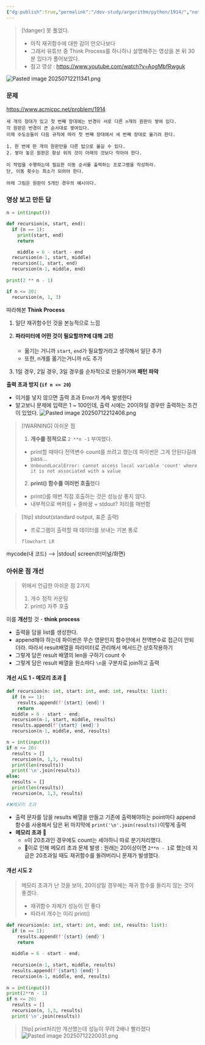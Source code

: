 ```yaml
---
{"dg-publish":true,"permalink":"/dev-study/argorithm/python/1914/","noteIcon":"","created":"2025-07-12T21:11:03.021+09:00","updated":"2025-07-13T20:47:12.536+09:00"}
---
```





>[!danger] 못 풀었다. 
>- 아직 재귀함수에 대한 감이 안오나보다
>- 그래서 유튜브 중 Think Process를 하나하나 설명해주는 영상을 본 뒤 30분 있다가 풀어보았다.
>- 참고 영상 : https://www.youtube.com/watch?v=AogMbfRwguk


![Pasted image 20250712211341.png](/img/user/supporter/image/Pasted%20image%2020250712211341.png)

### 문제 
https://www.acmicpc.net/problem/1914
```plain text
세 개의 장대가 있고 첫 번째 장대에는 반경이 서로 다른 n개의 원판이 쌓여 있다. 
각 원판은 반경이 큰 순서대로 쌓여있다. 
이제 수도승들이 다음 규칙에 따라 첫 번째 장대에서 세 번째 장대로 옮기려 한다.

1. 한 번에 한 개의 원판만을 다른 탑으로 옮길 수 있다.
2. 쌓아 놓은 원판은 항상 위의 것이 아래의 것보다 작아야 한다.

이 작업을 수행하는데 필요한 이동 순서를 출력하는 프로그램을 작성하라. 
단, 이동 횟수는 최소가 되어야 한다.

아래 그림은 원판이 5개인 경우의 예시이다.
```



### 영상 보고 만든 답 

```python
n = int(input())

def recursion(n, start, end):
  if (n == 1):
    print(start, end)
    return

	middle = 6 - start - end
  recursion(n-1, start, middle)
  recursion(1, start, end)
  recursion(n-1, middle, end)
  
print(2 ** n - 1)  

if n <= 20:
  recursion(n, 1, 3)
```

따라해본 **Think Process** 
1. 일단 재귀함수인 것을 본능적으로 느낌 
2. **파라미터에 어떤 것이 필요할까❓에 대해 고민** 
	- 옮기는 거니까 `start`, `end`가 필요할거라고 생각해서 일단 추가 
	- 또한, n개를 옮기는거니까 n도 추가 
	  
3. 1일 경우, 2일 경우, 3일 경우를 순차적으로 만들어가며 **패턴 파악** 


**출력 초과 방지 (`if n <= 20`)**
- 이거를 넣지 않으면 출력 초과 Error가 계속 발생한다 
- 알고보니 문제에 입력은 1 ~ 100인데, 출력 시에는 20이하일 경우만 출력하는 조건이 있었다.
![Pasted image 20250712212408.png](/img/user/supporter/image/Pasted%20image%2020250712212408.png)


> [!WARNING] 아쉬운 점 
> 1. **개수를 정적으로** `2 **n -1` 부여했다. 
> 	- print할 때마다 전역변수 count를 쓰려고 했는데 파이썬은 그게 안된다길래 pass...
> 	- `UnboundLocalError: cannot access local variable 'count' where it is not associated with a value`
> 	  
> 2. **print() 함수를 여러번 호출**했다
> 	- print()를 매번 직접 호출하는 것은 성능상 좋지 않다.
> 	- 내부적으로 버퍼링 + 줄바꿈 + stdout? 처리를 매번함 

>[!tip] stdout(standard output, 표준 출력) 
>- 프로그램이 출력할 때 데이터를 보내는 기본 통로 
> ```mermaid
> flowchart LR
mycode(내 코드) --> |stdout| screen(터미널/화면)

### 아쉬운 점 개선 

> 위에서 언급한 아쉬운 점 2가지 
> 1. 개수 정적 카운팅
> 2. print() 자주 호출 

이를 **개선**할 것 - **think process** 
- 출력을 담을 list를 생성한다.
- append해야 하는데 파이썬은 무슨 영문인지 함수안에서 전역변수로 접근이 안되더라. 따라서 result배열을 파라미터로 관리해서 메서드간 상호작용하기 
- 그렇게 담은 result 배열의 len을 구하기 count 수 
- 그렇게 담은 result 배열을 원소마다 `\n`을 구분자로 join하고 출력 

#### 개선 시도 1 - 메모리 초과 💢
```python
def recursion(n: int, start: int, end: int, results: list):
  if (n == 1):
    results.append(f'{start} {end}')
    return
  middle = 6 - start - end;
  recursion(n-1, start, middle, results)
  results.append(f'{start} {end}')
  recursion(n-1, middle, end, results)

n = int(input())
if n <= 20:
  results = []
  recursion(n, 1,3, results)
  print(len(results))
  print('\n'.join(results))
else:  
  results = []
  print(len(results))
  recursion(n, 1,3, results)

#❌메모리 초과 
```
- 출력 문자를 담을 results 배열을 만들고 기존에 출력해야하는 point마다 append함수를 사용해서 담은 뒤 마지막에 `print('\n'.join(results))`이렇게 출력 
- **메모리 초과** 💢
	- `n`이 20초과인 경우에도 count는 세야하니 따로 분기처리했다.
	- 💢이로 인해 메모리 초과 문제 발생 : 원래는 20이상이면 `2**n - 1`로 했는데 지금은 20초과일 때도 재귀함수를 돌려버리니 문제가 발생했다.

#### 개선 시도 2 
> 메모리 초과가 난 것을 보아, 20이상일 경우에는 재귀 함수를 돌리지 않는 것이 좋겠다.
> - 재귀함수 자체가 성능이 안 좋다
> - 따라서 개수는 미리 print()

```python
def recursion(n: int, start: int, end: int, results: list):
  if (n == 1):
    results.append(f'{start} {end}')
    return
    
  middle = 6 - start - end;
  
  recursion(n-1, start, middle, results)
  results.append(f'{start} {end}')
  recursion(n-1, middle, end, results)
  
n = int(input())
print(2**n - 1)
if n <= 20:
  results = []
  recursion(n, 1,3, results)
  print('\n'.join(results))
```

>[!tip] print처리만 개선했는데 성능이 무려 2배나 빨라졌다
![Pasted image 20250712220031.png](/img/user/supporter/image/Pasted%20image%2020250712220031.png)


